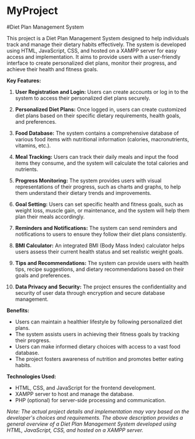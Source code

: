 # MyProject
#Diet Plan Management System


This project is a Diet Plan Management System designed to help individuals track and manage their dietary habits effectively. The system is developed using HTML, JavaScript, CSS, and hosted on a XAMPP server for easy access and implementation. It aims to provide users with a user-friendly interface to create personalized diet plans, monitor their progress, and achieve their health and fitness goals.

**Key Features:**

1. **User Registration and Login:** Users can create accounts or log in to the system to access their personalized diet plans securely.

2. **Personalized Diet Plans:** Once logged in, users can create customized diet plans based on their specific dietary requirements, health goals, and preferences.

3. **Food Database:** The system contains a comprehensive database of various food items with nutritional information (calories, macronutrients, vitamins, etc.).

4. **Meal Tracking:** Users can track their daily meals and input the food items they consume, and the system will calculate the total calories and nutrients.

5. **Progress Monitoring:** The system provides users with visual representations of their progress, such as charts and graphs, to help them understand their dietary trends and improvements.

6. **Goal Setting:** Users can set specific health and fitness goals, such as weight loss, muscle gain, or maintenance, and the system will help them plan their meals accordingly.

7. **Reminders and Notifications:** The system can send reminders and notifications to users to ensure they follow their diet plans consistently.

8. **BMI Calculator:** An integrated BMI (Body Mass Index) calculator helps users assess their current health status and set realistic weight goals.

9. **Tips and Recommendations:** The system can provide users with health tips, recipe suggestions, and dietary recommendations based on their goals and preferences.

10. **Data Privacy and Security:** The project ensures the confidentiality and security of user data through encryption and secure database management.

**Benefits:**

- Users can maintain a healthier lifestyle by following personalized diet plans.
- The system assists users in achieving their fitness goals by tracking their progress.
- Users can make informed dietary choices with access to a vast food database.
- The project fosters awareness of nutrition and promotes better eating habits.

**Technologies Used:**

- HTML, CSS, and JavaScript for the frontend development.
- XAMPP server to host and manage the database.
- PHP (optional) for server-side processing and communication.

*Note: The actual project details and implementation may vary based on the developer's choices and requirements. The above description provides a general overview of a Diet Plan Management System developed using HTML, JavaScript, CSS, and hosted on a XAMPP server.*
